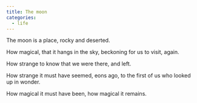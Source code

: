 ```yaml
---
title: The moon
categories:
  - life
---
```


The moon
is a place,
rocky and deserted.

How magical,
that it hangs in the sky,
beckoning for us to visit,
again.

How strange to know
that we were there,
and left.

How strange it must have seemed,
eons ago,
to the first of us
who looked up in wonder.

How magical it must have been,
how magical it remains.

